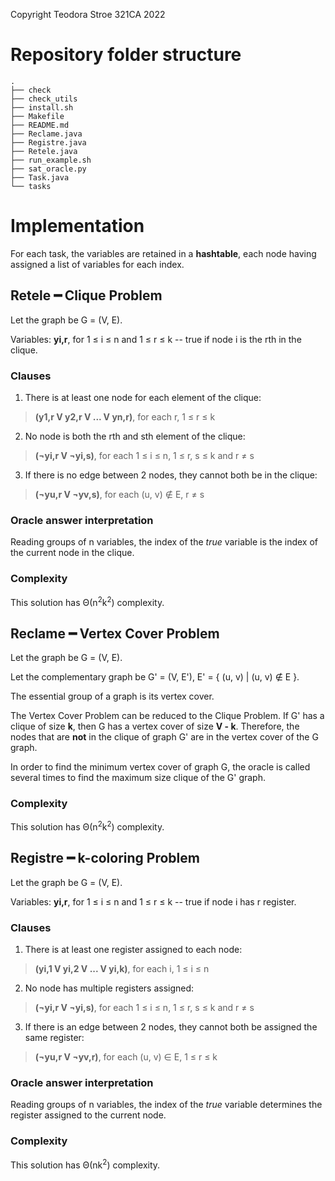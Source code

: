 Copyright Teodora Stroe 321CA 2022

# Repository folder structure
```
.
├── check
├── check_utils
├── install.sh
├── Makefile
├── README.md
├── Reclame.java
├── Registre.java
├── Retele.java
├── run_example.sh
├── sat_oracle.py
├── Task.java
└── tasks

```

# Implementation

For each task, the variables are retained in a **hashtable**, each node having assigned a list of variables 
for each index.

## Retele ━ Clique Problem

Let the graph be G = (V, E).

Variables: **yi,r**, for 1 ≤ i ≤ n and 1 ≤ r ≤ k -- true if node i is the rth in the clique.

### Clauses

1. There is at least one node for each element of the clique:
> **(y1,r V y2,r V ... V yn,r)**, for each r, 1 ≤ r ≤ k

2. No node is both the rth and sth element of the clique:
> **(¬yi,r V ¬yi,s)**, for each 1 ≤ i ≤ n, 1 ≤ r, s ≤ k and r ≠ s

3. If there is no edge between 2 nodes, they cannot both be in the clique:
> **(¬yu,r V ¬yv,s)**, for each (u, v) ∉ E, r ≠ s

### Oracle answer interpretation

Reading groups of n variables, the index of the *true* variable is the index of the current node in the
clique.

### Complexity

This solution has Θ(n<sup>2</sup>k<sup>2</sup>) complexity.

## Reclame ━ Vertex Cover Problem

Let the graph be G = (V, E).

Let the complementary graph be G' = (V, E'), E' = { (u, v) | (u, v) ∉ E }.

The essential group of a graph is its vertex cover.

The Vertex Cover Problem can be reduced to the Clique Problem. If G' has a clique of size **k**, then
G has a vertex cover of size **V - k**. Therefore, the nodes that are **not** in the clique of graph G' 
are in the vertex cover of the G graph.

In order to find the minimum vertex cover of graph G, the oracle is called several times to find the maximum size 
clique of the G' graph.

### Complexity

This solution has Θ(n<sup>2</sup>k<sup>2</sup>) complexity.

## Registre ━ k-coloring Problem

Let the graph be G = (V, E).

Variables: **yi,r**, for 1 ≤ i ≤ n and 1 ≤ r ≤ k -- true if node i has r register.

### Clauses

1. There is at least one register assigned to each node:
> **(yi,1 V yi,2 V ... V yi,k)**, for each i, 1 ≤ i ≤ n

2. No node has multiple registers assigned:
> **(¬yi,r V ¬yi,s)**, for each 1 ≤ i ≤ n, 1 ≤ r, s ≤ k and r ≠ s

3. If there is an edge between 2 nodes, they cannot both be assigned the same register:
> **(¬yu,r V ¬yv,r)**, for each (u, v) ∈ E, 1 ≤ r ≤ k

### Oracle answer interpretation

Reading groups of n variables, the index of the *true* variable determines the register assigned to the 
current node.

### Complexity

This solution has Θ(nk<sup>2</sup>) complexity.